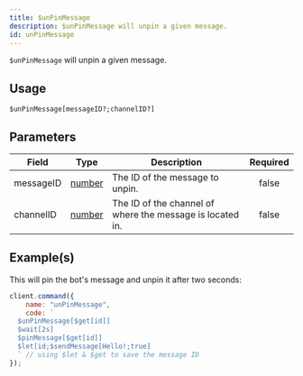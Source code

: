 ```yaml
---
title: $unPinMessage
description: $unPinMessage will unpin a given message.
id: unPinMessage
---
```


`$unPinMessage` will unpin a given message.

## Usage

```aoi
$unPinMessage[messageID?;channelID?]
```

## Parameters

| Field     | Type                                                                                              | Description                                               | Required |
| --------- | ------------------------------------------------------------------------------------------------- | --------------------------------------------------------- | :------: |
| messageID | [number](https://developer.mozilla.org/en-US/docs/Web/JavaScript/Reference/Global_Objects/Number) | The ID of the message to unpin.                           |  false   |
| channelID | [number](https://developer.mozilla.org/en-US/docs/Web/JavaScript/Reference/Global_Objects/Number) | The ID of the channel of where the message is located in. |  false   |

## Example(s)

This will pin the bot's message and unpin it after two seconds:

```javascript
client.command({
    name: "unPinMessage",
    code: `
  $unPinMessage[$get[id]]
  $wait[2s]
  $pinMessage[$get[id]]
  $let[id;$sendMessage[Hello!;true]
  ` // using $let & $get to save the message ID
});
```
